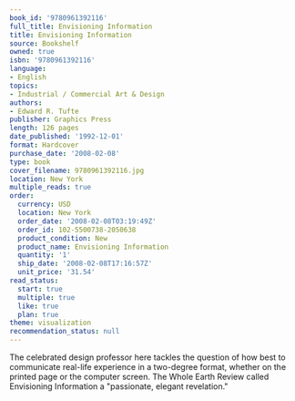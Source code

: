 ```yaml
---
book_id: '9780961392116'
full_title: Envisioning Information
title: Envisioning Information
source: Bookshelf
owned: true
isbn: '9780961392116'
language:
- English
topics:
- Industrial / Commercial Art & Design
authors:
- Edward R. Tufte
publisher: Graphics Press
length: 126 pages
date_published: '1992-12-01'
format: Hardcover
purchase_date: '2008-02-08'
type: book
cover_filename: 9780961392116.jpg
location: New York
multiple_reads: true
order:
  currency: USD
  location: New York
  order_date: '2008-02-08T03:19:49Z'
  order_id: 102-5500738-2050638
  product_condition: New
  product_name: Envisioning Information
  quantity: '1'
  ship_date: '2008-02-08T17:16:57Z'
  unit_price: '31.54'
read_status:
  start: true
  multiple: true
  like: true
  plan: true
theme: visualization
recommendation_status: null
---
```

The celebrated design professor here tackles the question of how best to communicate real-life experience in a two-degree format, whether on the printed page or the computer screen. The Whole Earth Review called Envisioning Information a "passionate, elegant revelation."


